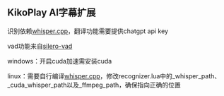 ## KikoPlay AI字幕扩展

识别依赖[whisper.cpp](https://github.com/ggerganov/whisper.cpp)，翻译功能需要提供chatgpt api key

vad功能来自[silero-vad](https://github.com/snakers4/silero-vad/tree/master)

windows：开启cuda加速需安装cuda

linux：需要自行编译[whisper.cpp](https://github.com/ggerganov/whisper.cpp)，修改recognizer.lua中的_whisper_path、_cuda_whisper_path以及_ffmpeg_path，确保指向正确的位置
